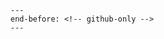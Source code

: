 <!--
SPDX-FileCopyrightText: 2023 Romain Brault <mail@romainbrault.com>

SPDX-License-Identifier: MIT
-->

```{include} ../CONTRIBUTING.md
---
end-before: <!-- github-only -->
---
```

[code of conduct]: code_of_conduct

